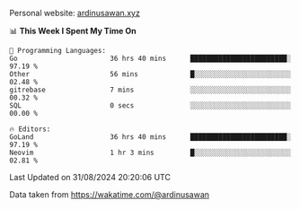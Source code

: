 Personal website: [ardinusawan.xyz](https://ardinusawan.xyz)

<!--START_SECTION:waka-->
📊 **This Week I Spent My Time On** 

```text
💬 Programming Languages: 
Go                       36 hrs 40 mins      ████████████████████████░   97.19 % 
Other                    56 mins             █░░░░░░░░░░░░░░░░░░░░░░░░   02.48 % 
gitrebase                7 mins              ░░░░░░░░░░░░░░░░░░░░░░░░░   00.32 % 
SQL                      0 secs              ░░░░░░░░░░░░░░░░░░░░░░░░░   00.00 % 

🔥 Editors: 
GoLand                   36 hrs 40 mins      ████████████████████████░   97.19 % 
Neovim                   1 hr 3 mins         █░░░░░░░░░░░░░░░░░░░░░░░░   02.81 % 
```


 Last Updated on 31/08/2024 20:20:06 UTC
<!--END_SECTION:waka-->
Data taken from https://wakatime.com/@ardinusawan
